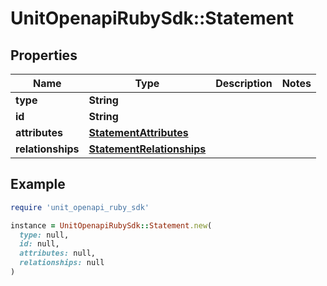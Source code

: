 # UnitOpenapiRubySdk::Statement

## Properties

| Name | Type | Description | Notes |
| ---- | ---- | ----------- | ----- |
| **type** | **String** |  |  |
| **id** | **String** |  |  |
| **attributes** | [**StatementAttributes**](StatementAttributes.md) |  |  |
| **relationships** | [**StatementRelationships**](StatementRelationships.md) |  |  |

## Example

```ruby
require 'unit_openapi_ruby_sdk'

instance = UnitOpenapiRubySdk::Statement.new(
  type: null,
  id: null,
  attributes: null,
  relationships: null
)
```

